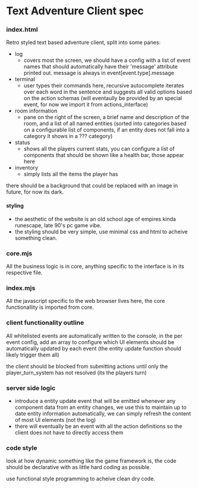 # Text Adventure Client spec

### index.html
Retro styled text based adventure client, split into some panes:
- log
    - covers most the screen, we should have a config with a list of event names that should automatically have their 'message' attribute printed out. message is always in event[event.type].message
- terminal
    - user types their commands here, recursive autocomplete iterates over each word in the sentence and suggests all valid options based on the action schemas (will eventaully be provided by an special event, for now we import it from actions_interface)
- room information
    - pane on the right of the screen, a brief name and description of the room, and a list of all named entities (sorted into categories based on a configurable list of components, if an entity does not fall into a category it shows in a ??? category)
- status
    - shows all the players current stats, you can configure a list of components that should be shown like a health bar, those appear here
- inventory
    - simply lists all the items the player has

there should be a background that could be replaced with an image in future, for now its dark.

#### styling
- the aesthetic of the website is an old school age of empires kinda runescape, late 90's pc game vibe.
- the styling should be very simple, use minimal css and html to acheive something clean.

### core.mjs
All the business logic is in core, anything specific to the interface is in its respective file.

### index.mjs
All the javascript specific to the web browser lives here, the core functionallity is imported from core.

### client functionality outline
All whitelisted events are automatically written to the console, in the per event config, add an array to configure which UI elements should be automatically updated by each event (the entity update function should likely trigger them all)

the client should be blocked from submitting actions until only the player_turn_system has not resolved (its the players turn)


### server side logic
- introduce a entity update event that will be emitted whenever any component data from an entity changes, we use this to maintain up to date entity information automatically, we can simply refresh the content of most UI elements (not the log)
- there will eventually be an event with all the action definitions so the client does not have to directly access them

### code style
look at how dynamic something like the game framework is, the code should be declarative with as little hard coding as possible.

use functional style programming to acheive clean dry code.